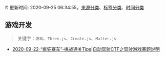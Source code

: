 :alarm_clock: 更新时间: 2020-09-25 06:34:55。[来源分类](../README.md)、[标签分类](../TAGS.md)、[时间分类](../TIMELINE.md)

## 游戏开发


> 关键字：`游戏`、`Three.js`、`Create.js`、`Matter.js`



- [2020-09-22-“疯狂赛车”-挑战通关Tips|自动驾驶CTF之驾驶游戏赛题说明](https://sec.thief.one/article_content?a_id=3bab8ead2cd9d535e939ab3d61c8302a) 